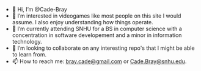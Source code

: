 - 👋 Hi, I’m @Cade-Bray
- 👀 I’m interested in videogames like most people on this site I would assume. I also enjoy understanding how things operate.
- 🌱 I’m currently attending SNHU for a BS in computer science with a concentration in software developement and a minor in information technology.
- 💞️ I’m looking to collaborate on any interesting repo's that I might be able to learn from.
- 📫 How to reach me: bray.cade@gmail.com or Cade.Bray@snhu.edu.
